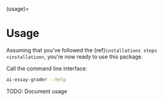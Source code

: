 (usage)=

# Usage

Assuming that you've followed the {ref}`installations steps <installation>`, you're now ready to use this package.

Call the command line interface:

```bash
ai-essay-grader --help
```

TODO: Document usage
